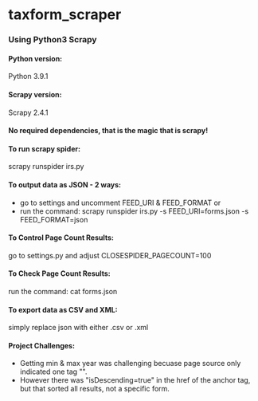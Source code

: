 # taxform_scraper
### Using Python3 Scrapy

#### Python version: 
Python 3.9.1
#### Scrapy version:
Scrapy 2.4.1

#### No required dependencies, that is the magic that is scrapy!

#### To run scrapy spider: 
scrapy runspider irs.py

#### To output data as JSON - 2 ways:
- go to settings and uncomment FEED_URI & FEED_FORMAT
or 
- run the command: scrapy runspider irs.py -s FEED_URI=forms.json -s FEED_FORMAT=json 

#### To Control Page Count Results:
go to settings.py and adjust CLOSESPIDER_PAGECOUNT=100

#### To Check Page Count Results:
run the command: cat forms.json

#### To export data as CSV and XML:
simply replace json with either .csv or .xml


#### Project Challenges:
- Getting min & max year was challenging becuase page source only indicated one tag "<td class="EndCellSpacer">".
- However there was "isDescending=true" in the href of the anchor tag, but that sorted all results, not a specific form.
